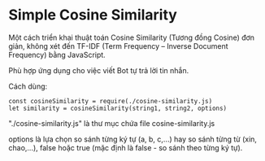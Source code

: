 # Simple Cosine Similarity

Một cách triển khai thuật toán Cosine Similarity (Tương đồng Cosine) đơn giản, không xét đến TF-IDF (Term Frequency – Inverse Document Frequency) bằng JavaScript.

Phù hợp ứng dụng cho việc viết Bot tự trả lời tin nhắn.

Cách dùng:

```
const cosineSimilarity = require(./cosine-similarity.js)
let similarity = cosineSimilarity(string1, string2, options)
```

"./cosine-similarity.js" là thư mục chứa file cosine-similarity.js

options là lựa chọn so sánh từng ký tự (a, b, c,...) hay so sánh từng từ (xin, chao,...), false hoặc true (mặc định là false - so sánh theo từng ký tự).
